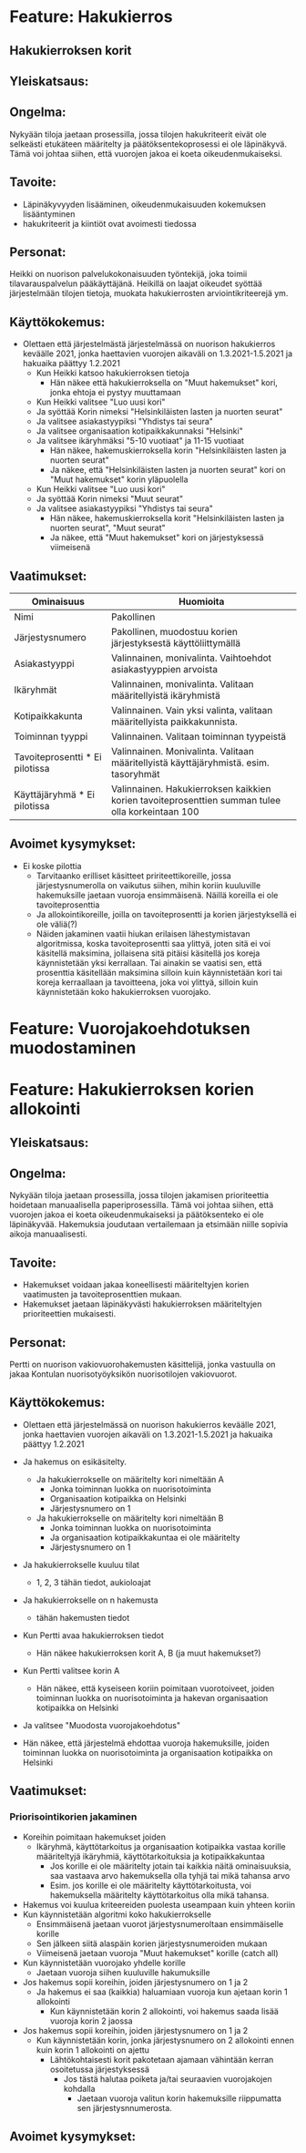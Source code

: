 # Feature: Hakukierros

## Hakukierroksen korit

## Yleiskatsaus:

## Ongelma:

Nykyään tiloja jaetaan prosessilla, jossa tilojen hakukriteerit eivät ole selkeästi etukäteen määritelty
ja päätöksentekoprosessi ei ole läpinäkyvä. Tämä voi johtaa siihen, että vuorojen jakoa 
ei koeta oikeudenmukaiseksi. 

## Tavoite:
* Läpinäkyvyyden lisääminen, oikeudenmukaisuuden kokemuksen lisääntyminen
* hakukriteerit ja kiintiöt ovat avoimesti tiedossa

## Personat:

Heikki on nuorison palvelukokonaisuuden työntekijä,
joka toimii tilavarauspalvelun pääkäyttäjänä.
Heikillä on laajat oikeudet syöttää järjestelmään tilojen tietoja,
muokata hakukierrosten arviointikriteerejä ym.

## Käyttökokemus:

* Olettaen että järjestelmästä järjestelmässä on nuorison hakukierros keväälle 2021,
jonka haettavien vuorojen aikaväli on 1.3.2021-1.5.2021 ja hakuaika päättyy 1.2.2021
    * Kun Heikki katsoo hakukierroksen tietoja
        * Hän näkee että hakukierroksella on "Muut hakemukset" kori, jonka ehtoja ei pystyy muuttamaan
    * Kun Heikki valitsee "Luo uusi kori"
    * Ja syöttää Korin nimeksi "Helsinkiläisten lasten ja nuorten seurat"
    * Ja valitsee asiakastyypiksi "Yhdistys tai seura"
    * Ja valitsee organisaation kotipaikkakunnaksi "Helsinki"
    * Ja valitsee ikäryhmäksi "5-10 vuotiaat" ja 11-15 vuotiaat
        * Hän näkee, hakemuskierroksella korin "Helsinkiläisten lasten ja nuorten seurat"
        * Ja näkee, että "Helsinkiläisten lasten ja nuorten seurat" kori on "Muut hakemukset" korin yläpuolella
    * Kun Heikki valitsee "Luo uusi kori"
    * Ja syöttää Korin nimeksi "Muut seurat"
    * Ja valitsee asiakastyypiksi "Yhdistys tai seura"
        * Hän näkee, hakemuskierroksella korit "Helsinkiläisten lasten ja nuorten seurat", "Muut seurat" 
        * Ja näkee, että "Muut hakemukset" kori on järjestyksessä viimeisenä

## Vaatimukset:

| Ominaisuus                      | Huomioita                                                                                        |
|---------------------------------|--------------------------------------------------------------------------------------------------|
| Nimi                            | Pakollinen                                                                                       |
| Järjestysnumero                 | Pakollinen, muodostuu korien järjestyksestä käyttöliittymällä                                    |
| Asiakastyyppi                   | Valinnainen, monivalinta. Vaihtoehdot asiakastyyppien arvoista                                   |
| Ikäryhmät                       | Valinnainen, monivalinta. Valitaan määritellyistä ikäryhmistä                                    |
| Kotipaikkakunta                 | Valinnainen. Vain yksi valinta, valitaan määritellyista paikkakunnista.                          |
| Toiminnan tyyppi                | Valinnainen. Valitaan toiminnan tyypeistä                                                        |
| Tavoiteprosentti * Ei pilotissa | Valinnainen. Monivalinta. Valitaan määritellyistä käyttäjäryhmistä.   esim. tasoryhmät           |
| Käyttäjäryhmä * Ei pilotissa    | Valinnainen. Hakukierroksen kaikkien korien tavoiteprosenttien summan tulee olla korkeintaan 100 |

## Avoimet kysymykset:
* Ei koske pilottia
    * Tarvitaanko erilliset käsitteet pririteettikoreille, jossa järjestysnumerolla on vaikutus siihen,
mihin koriin kuuluville hakemuksille jaetaan vuoroja ensimmäisenä. Näillä koreilla ei ole tavoiteprosenttia 
    * Ja allokointikoreille, joilla on tavoiteprosentti ja korien järjestyksellä ei ole väliä(?)
    * Näiden jakaminen vaatii hiukan erilaisen lähestymistavan algoritmissa, koska tavoiteprosentti saa ylittyä,
    joten sitä ei voi käsitellä maksimina, jollaisena sitä pitäisi käsitellä jos koreja käynnistetään yksi kerrallaan. 
    Tai ainakin se vaatisi sen, että prosenttia käsitellään maksimina silloin kuin käynnistetään kori tai koreja kerraallaan
    ja tavoitteena, joka voi ylittyä, silloin kuin käynnistetään koko hakukierroksen vuorojako.

# Feature: Vuorojakoehdotuksen muodostaminen

# Feature: Hakukierroksen korien allokointi

## Yleiskatsaus: 

## Ongelma:

Nykyään tiloja jaetaan prosessilla, jossa tilojen jakamisen prioriteettia hoidetaan manuaalisella paperiprosessilla.
Tämä voi johtaa siihen, että vuorojen jakoa ei koeta oikeudenmukaiseksi ja päätöksenteko ei ole läpinäkyvää.
Hakemuksia joudutaan vertailemaan ja etsimään niille sopivia aikoja manuaalisesti. 

## Tavoite:

* Hakemukset voidaan jakaa koneellisesti määriteltyjen korien vaatimusten ja tavoiteprosenttien mukaan. 
* Hakemukset jaetaan läpinäkyvästi hakukierroksen määriteltyjen prioriteettien mukaisesti. 

## Personat:

Pertti on nuorison vakiovuorohakemusten käsittelijä, jonka vastuulla on jakaa Kontulan nuorisotyöyksikön nuorisotilojen vakiovuorot.

## Käyttökokemus:

* Olettaen että järjestelmässä on nuorison hakukierros keväälle 2021, jonka haettavien vuorojen aikaväli on 1.3.2021-1.5.2021 ja hakuaika päättyy 1.2.2021
* Ja hakemus on esikäsitelty. 
    * Ja hakukierrokselle on määritelty kori nimeltään A
        * Jonka toiminnan luokka on nuorisotoiminta
        * Organisaation kotipaikka on Helsinki
        * Järjestysnumero on 1
    * Ja hakukierrokselle on määritelty kori nimeltään B
        * Jonka toiminnan luokka on nuorisotoiminta
        * Ja organisaation kotipaikkakuntaa ei ole määritelty
        * Järjestysnumero on 1
 * Ja hakukierrokselle kuuluu tilat
    * 1, 2, 3 tähän tiedot, aukioloajat
 * Ja hakukierrokselle on n hakemusta
    * tähän hakemusten tiedot
 
 * Kun Pertti avaa hakukierroksen tiedot
    * Hän näkee hakukierroksen korit A, B (ja muut hakemukset?)
    
 * Kun Pertti valitsee korin A
    * Hän näkee, että kyseiseen koriin poimitaan vuorotoiveet, joiden toiminnan luokka on nuorisotoiminta ja hakevan organisaation kotipaikka on Helsinki
 * Ja valitsee "Muodosta vuorojakoehdotus"
 * Hän näkee, että järjestelmä ehdottaa vuoroja hakemuksille, joiden toiminnan luokka on nuorisotoiminta ja organisaation kotipaikka on Helsinki    
 
## Vaatimukset:

### Priorisointikorien jakaminen
* Koreihin poimitaan hakemukset joiden
    * Ikäryhmä, käyttötarkoitus ja organisaation kotipaikka vastaa korille määriteltyjä ikäryhmiä, käyttötarkoituksia ja kotipaikkakuntaa
        * Jos korille ei ole määritelty jotain tai kaikkia näitä ominaisuuksia, saa vastaava arvo hakemuksella olla tyhjä tai mikä tahansa arvo
        * Esim. jos korille ei ole määritelty käyttötarkoitusta, voi hakemuksella määritelty käyttötarkoitus olla mikä tahansa.
* Hakemus voi kuulua kriteereiden puolesta useampaan kuin yhteen koriin   
* Kun käynnistetään algoritmi koko hakukierrokselle
    * Ensimmäisenä jaetaan vuorot järjestysnumeroltaan ensimmäiselle korille
    * Sen jälkeen siitä alaspäin korien järjestysnumeroiden mukaan
    * Viimeisenä jaetaan vuoroja "Muut hakemukset" korille (catch all)
* Kun käynnistetään vuorojako yhdelle korille
    * Jaetaan vuoroja siihen kuuluville hakumuksille
* Jos hakemus sopii koreihin, joiden järjestysnumero on 1 ja 2 
    * Ja hakemus ei saa (kaikkia) haluamiaan vuoroja kun ajetaan korin 1 allokointi
        * Kun käynnistetään korin 2 allokointi, voi hakemus saada lisää vuoroja korin 2 jaossa 
* Jos hakemus sopii koreihin, joiden järjestysnumero on 1 ja 2 
    * Kun käynnistetään korin, jonka järjestysnumero on 2 allokointi ennen kuin korin 1 allokointi on ajettu
        * Lähtökohtaisesti korit pakotetaan ajamaan vähintään kerran osoitetussa järjestyksessä
            * Jos tästä halutaa poiketa ja/tai seuraavien vuorojakojen kohdalla
                * Jaetaan vuoroja valitun korin hakemuksille riippumatta sen järjestysnnumerosta. 
    
## Avoimet kysymykset:

